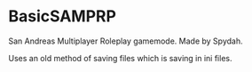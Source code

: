 # BasicSAMPRP
San Andreas Multiplayer Roleplay gamemode.
Made by Spydah.


Uses an old method of saving files which is saving in ini files.
